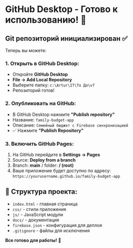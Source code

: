 # GitHub Desktop - Готово к использованию! 🎉

## Git репозиторий инициализирован ✅

Теперь вы можете:

### 1. Открыть в GitHub Desktop:
- Откройте **GitHub Desktop**
- **File → Add Local Repository**
- Выберите папку: `c:\Artur\IT\То До\v7`
- Репозиторий готов!

### 2. Опубликовать на GitHub:
- В GitHub Desktop нажмите **"Publish repository"**
- Название: `family-budget-app`
- Описание: `Семейный бюджет с Firebase синхронизацией`
- ✅ Нажмите **"Publish Repository"**

### 3. Включить GitHub Pages:
1. На GitHub перейдите в **Settings → Pages**
2. Source: **Deploy from a branch**
3. Branch: **main** / folder: **/ (root)**
4. Ваше приложение будет доступно по адресу:
   `https://yourusername.github.io/family-budget-app`

## 📁 Структура проекта:
- `index.html` - главная страница
- `css/` - стили приложения  
- `js/` - JavaScript модули
- `docs/` - документация
- `firebase.json` - конфигурация для деплоя
- `.gitignore` - файлы для исключения

**Все готово для работы!** 🚀